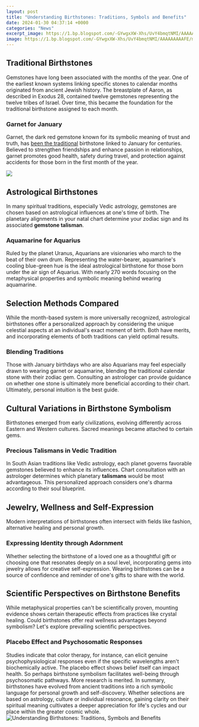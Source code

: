 ```yaml
---
layout: post
title: "Understanding Birthstones: Traditions, Symbols and Benefits"
date: 2024-01-30 04:37:14 +0000
categories: "News"
excerpt_image: https://1.bp.blogspot.com/-GYwgxXW-Xhs/UvY4bmqtNMI/AAAAAAAAAFE/maZcc96Ez9A/s1600/modern-birthstones.gif
image: https://1.bp.blogspot.com/-GYwgxXW-Xhs/UvY4bmqtNMI/AAAAAAAAAFE/maZcc96Ez9A/s1600/modern-birthstones.gif
---
```


## Traditional Birthstones 
Gemstones have long been associated with the months of the year. One of the earliest known systems linking specific stones to calendar months originated from ancient Jewish history. The breastplate of Aaron, as described in Exodus 28, contained twelve gemstones representing the twelve tribes of Israel. Over time, this became the foundation for the traditional birthstone assigned to each month.
### Garnet for January 
Garnet, the dark red gemstone known for its symbolic meaning of trust and truth, has [been the traditional](https://store.fi.io.vn/i-am-your-friend-your-partner-your-beauceron-dog-mom-dad-1) birthstone linked to January for centuries. Believed to strengthen friendships and enhance passion in relationships, garnet promotes good health, safety during travel, and protection against accidents for those born in the first month of the year. 

![](https://www.omnilit.com/wp-content/uploads/2018/05/t4gtrg3trg3rtgfr3tgfr-650x650.jpg)
## Astrological Birthstones
In many spiritual traditions, especially Vedic astrology, gemstones are chosen based on astrological influences at one's time of birth. The planetary alignments in your natal chart determine your zodiac sign and its associated **gemstone talisman**.
### Aquamarine for Aquarius 
Ruled by the planet Uranus, Aquarians are visionaries who march to the beat of their own drum. Representing the water-bearer, aquamarine's cooling blue-green hue is the ideal astrological birthstone for those born under the air sign of Aquarius. With nearly 270 words focusing on the metaphysical properties and symbolic meaning behind wearing aquamarine.
## Selection Methods Compared  
While the month-based system is more universally recognized, astrological birthstones offer a personalized approach by considering the unique celestial aspects at an individual's exact moment of birth. Both have merits, and incorporating elements of both traditions can yield optimal results.
### Blending Traditions
Those with January birthdays who are also Aquarians may feel especially drawn to wearing garnet or aquamarine, blending the traditional calendar stone with their zodiac gem. Consulting an astrologer can provide guidance on whether one stone is ultimately more beneficial according to their chart. Ultimately, personal intuition is the best guide.
## Cultural Variations in Birthstone Symbolism
Birthstones emerged from early civilizations, evolving differently across Eastern and Western cultures. Sacred meanings became attached to certain gems.
### Precious Talismans in Vedic Tradition
In South Asian traditions like Vedic astrology, each planet governs favorable gemstones believed to enhance its influences. Chart consultation with an astrologer determines which planetary **talismans** would be most advantageous. This personalized approach considers one's dharma according to their soul blueprint. 
## Jewelry, Wellness and Self-Expression  
Modern interpretations of birthstones often intersect with fields like fashion, alternative healing and personal growth.
### Expressing Identity through Adornment
Whether selecting the birthstone of a loved one as a thoughtful gift or choosing one that resonates deeply on a soul level, incorporating gems into jewelry allows for creative self-expression. Wearing birthstones can be a source of confidence and reminder of one's gifts to share with the world.
## Scientific Perspectives on Birthstone Benefits
While metaphysical properties can't be scientifically proven, mounting evidence shows certain therapeutic effects from practices like crystal healing. Could birthstones offer real wellness advantages beyond symbolism? Let's explore prevailing scientific perspectives.
### Placebo Effect and Psychosomatic Responses  
Studies indicate that color therapy, for instance, can elicit genuine psychophysiological responses even if the specific wavelengths aren't biochemically active. The placebo effect shows belief itself can impact health. So perhaps birthstone symbolism facilitates well-being through psychosomatic pathways. More research is merited.
In summary, birthstones have evolved from ancient traditions into a rich symbolic language for personal growth and self-discovery. Whether selections are based on astrology, culture or individual resonance, gaining clarity on their spiritual meaning cultivates a deeper appreciation for life's cycles and our place within the greater cosmic whole.
![Understanding Birthstones: Traditions, Symbols and Benefits](https://1.bp.blogspot.com/-GYwgxXW-Xhs/UvY4bmqtNMI/AAAAAAAAAFE/maZcc96Ez9A/s1600/modern-birthstones.gif)